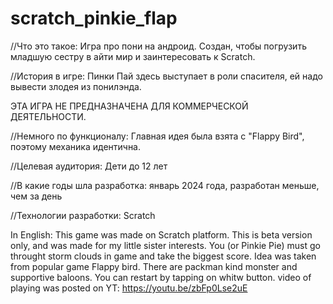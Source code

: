 # scratch_pinkie_flap
//Что это такое:
Игра про пони на андроид. Создан, чтобы погрузить младшую сестру в айти мир и заинтересовать к Scratch.

//История в игре:
Пинки Пай здесь выступает в роли спасителя, ей надо вывести злодея из понилэнда.

ЭТА ИГРА НЕ ПРЕДНАЗНАЧЕНА ДЛЯ КОММЕРЧЕСКОЙ ДЕЯТЕЛЬНОСТИ.

//Немного по функционалу: 
Главная идея была взята с "Flappy Bird", поэтому механика идентична.

//Целевая аудитория:
Дети до 12 лет

//В какие годы шла разработка:
январь 2024 года, разработан меньше, чем за день

//Технологии разработки:
Scratch


In English:
This game was made on Scratch platform.
This is beta version only, and was made for my little sister interests.
You (or Pinkie Pie) must go throught storm clouds in game and take the biggest score.
Idea was taken from popular game Flappy bird.
There are packman kind monster and supportive baloons.
You can restart by tapping on whitw button.
video of playing was posted on YT: https://youtu.be/zbFp0Lse2uE
